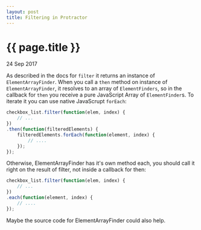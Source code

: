 ```yaml
---
layout: post
title: Filtering in Protractor
---
```


{{ page.title }}
================

<p class="meta">24 Sep 2017</p>

As described in the docs for `filter` it returns an instance of `ElementArrayFinder`. 
When you call a `then` method on instance of `ElementArrayFinder`, it resolves to an array of `ElementFinders`,
so in the callback for `then` you receive a pure JavaScript Array of `ElementFinder`s. 
To iterate it you can use native JavaScrupt `forEach`:

``` javascript
checkbox_list.filter(function(elem, index) {
    // ...
})
.then(function(filteredElements) {
    filteredElements.forEach(function(element, index) {
        // ....
    });
});
```

Otherwise, ElementArrayFinder has it's own method each, you should call it right on the result of filter, 
not inside a callback for then:

``` javascript
checkbox_list.filter(function(elem, index) {
    // ...
})
.each(function(element, index) {
    // ....
});
```

Maybe the source code for ElementArrayFinder could also help.
